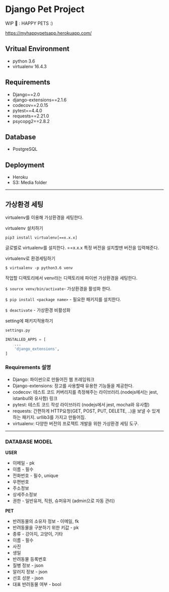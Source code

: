 
# Django Pet Project

WIP 🚧 : HAPPY PETS :)

https://myhappypetsapp.herokuapp.com/



## Vritual Environment

- python 3.6
- virtualenv 16.4.3

## Requirements

- Django==2.0
- django-extensions==2.1.6
- codecov==2.0.15
- pytest==4.4.0
- requests==2.21.0
- psycopg2==2.8.2


## Database

- PostgreSQL

## Deployment

- Heroku
- S3: Media folder

---

## 가상환경 세팅

virtualenv를 이용해 가상환경을 세팅한다.

virtualenv 설치하기

`pip3 install virtualenv[==x.x.x]`

글로벌로 virtualenv를 설치한다. ==x.x.x 특정 버전을 설치할땐 버전을 입력해준다.

virtualenv로 환경세팅하기

`$ virtualenv -p python3.6 venv`

작업할 디렉토리에서 venv라는 디렉토리에 파이썬 가상환경을 세팅한다.

`$ source venv/bin/activate`- 가상환경을 활성화 한다.

`$ pip install <package name>` - 필요한 패키지를 설치한다.

`$ deactivate` - 가상환경 비활성화

setting에 패키지적용하기

```py
settings.py

INSTALLED_APPS = [
    ...
    'django_extensions',
]
```

### Requirements 설명

- Django: 파이썬으로 만들어진 웹 프레임워크
- Django-extensions: 장고를 사용할때 유용한 기능들을 제공한다.
- codecov: 테스트 코드 커버리지를 측정해주는 라이브러리.(nodejs에서는 jest, istanbul와 유사함) 링크
- pytest: 테스트 코드 작성 라이브러리 (nodejs에서 jest, mocha와 유사함)
- requests: 간편하게 HTTP요청(GET, POST, PUT, DELETE, ..)을 보낼 수 있게 하는 패키지. urllib3를 가지고 만들어짐.
- virtualenv: 다양한 버전의 프로젝트 개발을 위한 가상환경 세팅 도구.


---

### DATABASE MODEL

**USER**

- 이메일 - pk
- 이름 - 필수
- 전화번호 - 필수, unique
- 우편번호
- 주소정보
- 상세주소정보
- 권한 - 일반유저, 직원, 슈퍼유저 (admin으로 자동 관리)


**PET**

- 반려동물의 소유자 정보 - 이메일, fk
- 반려동물을 구분하기 위한 키값 - pk
- 종류 - 강아지, 고양이, 기타
- 이름 - 필수
- 사진
- 생일
- 반려동물 등록번호
- 질병 정보 - json
- 알러지 정보 - json
- 선호 성분 - json
- 대표 반려동물 여부 - bool


